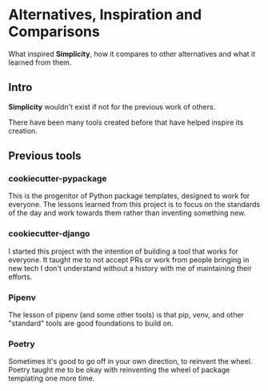 # Alternatives, Inspiration and Comparisons

What inspired **Simplicity**, how it compares to other alternatives and what it learned from them.

## Intro

**Simplicity** wouldn't exist if not for the previous work of others.

There have been many tools created before that have helped inspire its creation.

## Previous tools

### cookiecutter-pypackage

This is the progenitor of Python package templates, designed to work for everyone. The lessons learned from this project is to focus on the standards of the day and work towards them rather than inventing something new.

### cookiecutter-django

I started this project with the intention of building a tool that works for everyone. It taught me to not accept PRs or work from people bringing in new tech I don't understand without a history with me of maintaining their efforts.

### Pipenv

The lesson of pipenv (and some other tools) is that pip, venv, and other "standard" tools are good foundations to build on.

### Poetry

Sometimes it's good to go off in your own direction, to reinvent the wheel. Poetry taught me to be okay with reinventing the wheel of package templating one more time.
